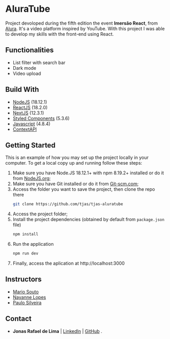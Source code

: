 # AluraTube

Project devoloped during the fifth edition the event **Imersão React**, from [Alura](https://www.alura.com.br).
It's a video platform inspired by YouTube.
With this project I was able to develop my skills with the front-end using React.


## Functionalities

- List filter with search bar
- Dark mode
- Video upload


## Build With

- [NodeJS](https://nodejs.org/) (18.12.1)
- [ReactJS](https://reactjs.org/) (18.2.0)
- [NextJS](https://nextjs.org/) (12.3.1)
- [Styled Components](https://styled-components.com/) (5.3.6)
- [Javascript](https://www.typescriptlang.org/) (4.8.4)
- [ContextAPI](https://reactjs.org/docs/context.html)

## Getting Started

This is an example of how you may set up the project locally in your computer. To get a local copy up and running follow these steps:

1. Make sure you have Node.JS 18.12.1+ with npm 8.19.2+ installed or do it from [NodeJS.org](https://nodejs.org/en/download/);
2. Make sure you have Git installed or do it from [Git-scm.com](https://git-scm.com/);
3. Access the folder you want to save the project, then clone the repo there
    ```sh
    git clone https://github.com/tjas/tjas-aluratube
    ```
4. Access the project folder;
5. Install the project dependencies (obtained by default from `package.json` file)
    ```sh
    npm install
    ```
6. Run the application
    ```sh
    npm run dev
    ```
7. Finally, access the aplication at http://localhost:3000

## Instructors

- [Mario Souto](https://github.com/omariosouto)
- [Nayanne Lopes](https://github.com/NayanneBatista)
- [Paulo Silveira](https://github.com/peas)

## Contact

- **Jonas Rafael de Lima** | [LinkedIn](https://www.linkedin.com/in/jonasrdelima/) | [GitHub](https://github.com/JonasRafael16) .

